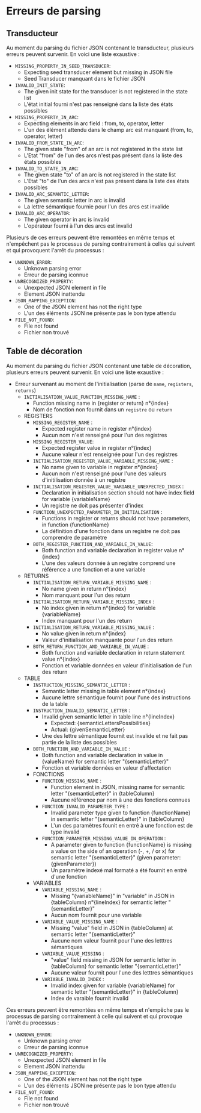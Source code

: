 # Erreurs de parsing

## Transducteur

Au moment du parsing du fichier JSON contenant le transducteur, plusieurs erreurs peuvent survenir. En voici une liste exaustive : 
- `MISSING_PROPERTY_IN_SEED_TRANSDUCER`: 
    - Expecting seed transducer element but missing in JSON file
    - Seed Transducer manquant dans le fichier JSON
- `INVALID_INIT_STATE`: 
    - The given init state for the transducer is not registered in the state list
    - L'état initial fourni n'est pas renseigné dans la liste des états possibles
- `MISSING_PROPERTY_IN_ARC`: 
    - Expecting elements in arc field : from, to, operator, letter
    - L'un des élément attendu dans le champ arc est manquant (from, to, operator, letter) 
- `INVALID_FROM_STATE_IN_ARC`: 
    - The given state "from" of an arc is not registered in the state list
    - L'Etat "from" de l'un des arcs n'est pas présent dans la liste des états possibles
- `INVALID_TO_STATE_IN_ARC`: 
    - The given state "to" of an arc is not registered in the state list
    - L'Etat "to" de l'un des arcs n'est pas présent dans la liste des états possibles
- `INVALID_ARC_SEMANTIC_LETTER`: 
    - The given semantic letter in arc is invalid
    - La lettre sémantique fournie pour l'un des arcs est invalide
- `INVALID_ARC_OPERATOR`: 
    - The given operator in arc is invalid
    - L'opérateur fourni à l'un des arcs est invalid

Plusieurs de ces erreurs peuvent être remontées en même temps et n'empêchent pas le processus de parsing contrairement à celles
qui suivent et qui provoquent l'arrêt du processus : 
- `UNKNOWN_ERROR`:
    - Unknown parsing error 
    - Erreur de parsing iconnue
- `UNRECOGNIZED_PROPERTY`: 
    - Unexpected JSON element in file
    - Element JSON inattendu 
- `JSON_MAPPING_EXCEPTION`: 
    - One of the JSON element has not the right type
    - L'un des éléments JSON ne présente pas le bon type attendu
- `FILE_NOT_FOUND`: 
    - File not found
    - Fichier non trouvé

## Table de décoration

Au moment du parsing du fichier JSON contenant une table de décoration, plusieurs erreurs peuvent survenir. En voici une liste exaustive :
- Erreur survenant au moment de l'initialisation (parse de `name`, `registers`, `returns`) 
    - `INITIALISATION_VALUE_FUNCTION_MISSING_NAME` : 
        - Function missing name in {register or return} n°{index}
        - Nom de fonction non fournit dans un `registre` ou `return`
    - REGISTERS
        - `MISSING_REGISTER_NAME` :
            - Expected register name in register n°{index} 
            - Aucun nom n'est renseigné pour l'un des registres
        - `MISSING_REGISTER_VALUE`:
            - Expected register value in register n°{index} 
            - Aucune valeur n'est renseignée pour l'un des registres     
        - `INITIALISATION_REGISTER_VALUE_VARIABLE_MISSING_NAME` :
            - No name given to variable in register n°{index} 
            - Aucun nom n'est renseigné pour l'une des valeurs d'initilisation donnée à un registre
        - `INITIALISATION_REGISTER_VALUE_VARIABLE_UNEXPECTED_INDEX` : 
            - Declaration in initialisation section should not have index field for variable {variableName}
            - Un registre ne doit pas présenter d'index
        - `FUNCTION_UNEXPECTED_PARAMETER_IN_INITIALISATION` :
            - Functions in register or returns should not have parameters, in function {functionName}
            - La définition d'une fonction dans un registre ne doit pas comprendre de paramètre 
        - `BOTH_REGISTER_FUNCTION_AND_VARIABLE_IN_VALUE`:
            - Both function and variable declaration in register value n°{index} 
            - L'une des valeurs donnée à un registre comprend une référence a une fonction et a une variable
    - RETURNS
        - `INITIALISATION_RETURN_VARIABLE_MISSING_NAME` :
            - No name given in return n°{index} 
            - Nom manquant pour l'un des return
        - `INITIALISATION_RETURN_VARIABLE_MISSING_INDEX` :
            - No index given in return n°{index} for variable {variableName} 
            - Index manquant pour l'un des return 
        - `INITIALISATION_RETURN_VARIABLE_MISSING_VALUE` :
            - No value given in return n°{index} 
            - Valeur d'initialisation manquante pour l'un des return
        - `BOTH_RETURN_FUNCTION_AND_VARIABLE_IN_VALUE` :
            - Both function and variable declaration in return statement value n°{index} 
            - Fonction et variable données en valeur d'initialisation de l'un des return
    - TABLE
        - `INSTRUCTION_MISSING_SEMANTIC_LETTER` : 
            - Semantic letter missing in table element n°{index}
            - Aucune lettre sémantique fournit pour l'une des instructions de la table
        - `INSTRUCTION_INVALID_SEMANTIC_LETTER` :
            -  Invalid given semantic letter in table line n°{lineIndex}
                - Expected: {semanticLettersPossibilities}
                - Actual: {givenSemanticLetter}
            - Une des lettre sémantique fournit est invalide et ne fait pas partie de la liste des possibles 
        - `BOTH_FUNCTION_AND_VARIABLE_IN_VALUE` :
            - Both function and variable declaration in value in {valueName} for semantic letter "{semanticLetter}"
            - Fonction et variable données en valeur d'affectation
        - FONCTIONS
            - `FUNCTION_MISSING_NAME` : 
                - Function element in JSON, missing name for semantic letter "{semanticLetter}" in {tableColumn}
                - Aucune référence par nom à une des fonctions connues
            - `FUNCTION_INVALID_PARAMETER_TYPE` : 
                - Invalid parameter type given to function {functionName} in semantic letter "{semanticLetter}" in {tableColumn}
                - L'un des paramètres founit en entré à une fonction est de type invalid
            - `FUNCTION_PARAMETER_MISSING_VALUE_IN_OPERATION` : 
                - A parameter given to function {functionName} is missing a value on the side of an operation (-, +, / or x) for semantic letter "{semanticLetter}" (given parameter: {givenParameter})
                - Un paramètre indexé mal formaté a été fournit en entré d'une fonction
        - VARIABLES
            - `VARIABLE_MISSING_NAME` : 
                - Missing "{variableName}" in "variable" in JSON in {tableColumn} n°{lineIndex} for semantic letter "{semanticLetter}"
                - Aucun nom fournit pour une variable
            - `VARIABLE_VALUE_MISSING_NAME` : 
                - Missing "value" field in JSON in {tableColumn} at semantic letter "{semanticLetter}"
                - Aucune nom valeur fournit pour l'une des letttres sémantiques
            - `VARIABLE_VALUE_MISSING` : 
                - "value" field missing in JSON for semantic letter in {tableColumn} for semantic letter "{semanticLetter}"
                - Aucune valeur fournit pour l'une des letttres sémantiques
            - `VARIABLE_INVALID_INDEX` : 
                - Invalid index given for variable {variableName} for semantic letter "{semanticLetter}" in {tableColumn}
                - Index de varaible fournit invalid
    
Ces erreurs peuvent être remontées en même temps et n'empêche pas le processus de parsing contrairement à celle
qui suivent et qui provoque l'arrêt du processus : 
- `UNKNOWN_ERROR`:
    - Unknown parsing error 
    - Erreur de parsing iconnue
- `UNRECOGNIZED_PROPERTY`: 
    - Unexpected JSON element in file
    - Element JSON inattendu 
- `JSON_MAPPING_EXCEPTION`: 
    - One of the JSON element has not the right type
    - L'un des éléments JSON ne présente pas le bon type attendu
- `FILE_NOT_FOUND`: 
    - File not found
    - Fichier non trouvé